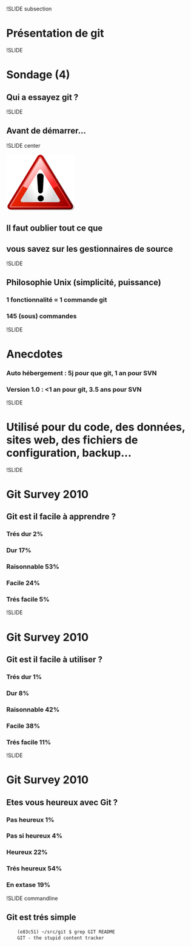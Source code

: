 !SLIDE subsection

# Présentation de git

!SLIDE

# <span class="question">Sondage (4)</span>
## Qui a essayez git ?

!SLIDE

## Avant de démarrer...

!SLIDE center

![warning](warning.png)

## Il faut **oublier** tout ce que
## vous savez sur les gestionnaires de source

!SLIDE

## Philosophie Unix (simplicité, puissance)
### 1 fonctionnalité = 1 commande git
### 145 (sous) commandes

!SLIDE

# Anecdotes
### Auto hébergement : 5j pour que git, 1 an pour SVN
### Version 1.0 :  <1 an pour git, 3.5 ans pour SVN

!SLIDE

# Utilisé pour du code, des données, sites web, des fichiers de configuration, backup...

!SLIDE

# Git Survey 2010
## Git est il facile à apprendre ?
### <span class="red">Trés dur 2%</span>
### <span class="red">Dur 17%</span>
### <span class="green">Raisonnable 53%</span>
### <span class="green">Facile 24%</span>
### <span class="green">Trés facile 5%</span>

!SLIDE

# Git Survey 2010
## Git est il facile à utiliser ?
### <span class="red">Trés dur 1%</span>
### <span class="red">Dur 8%</span>
### <span class="green">Raisonnable 42%</span>
### <span class="green">Facile 38%</span>
### <span class="green">Trés facile 11%</span>

!SLIDE

# Git Survey 2010
## Etes vous heureux avec Git ?
### <span class="red">Pas heureux 1%</span>
### <span class="red">Pas si heureux 4%</span>
### <span class="green">Heureux 22%</span>
### <span class="green">Trés heureux 54%</span>
### <span class="green">En extase 19%</span>

!SLIDE commandline

## Git est trés simple

        (e83c51) ~/src/git $ grep GIT README
        GIT - the stupid content tracker
